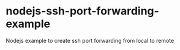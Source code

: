 # nodejs-ssh-port-forwarding-example
Nodejs example to create ssh port forwarding from local to remote
